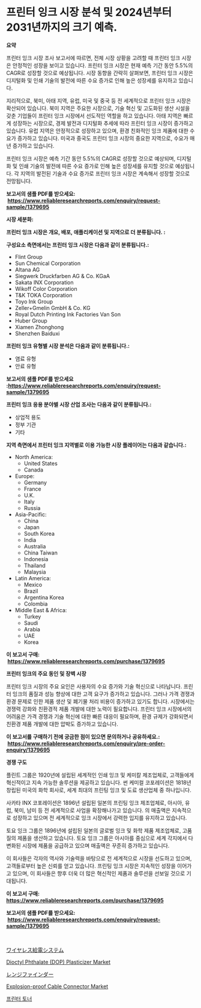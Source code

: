<p><h1>프린터 잉크 시장 분석 및 2024년부터 2031년까지의 크기 예측.</h1></p><p><strong>요약</strong></p>
<p><p>프린터 잉크 시장 조사 보고서에 따르면, 전체 시장 상황을 고려할 때 프린터 잉크 시장은 안정적인 성장을 보이고 있습니다. 프린터 잉크 시장은 현재 예측 기간 동안 5.5%의 CAGR로 성장할 것으로 예상됩니다. 시장 동향을 간략히 살펴보면, 프린터 잉크 시장은 디지털화 및 인쇄 기술의 발전에 따른 수요 증가로 인해 높은 성장세를 유지하고 있습니다.</p><p>지리적으로, 북미, 아태 지역, 유럽, 미국 및 중국 등 전 세계적으로 프린터 잉크 시장은 확산되어 있습니다. 북미 지역은 주요한 시장으로, 기술 혁신 및 고도화된 생산 시설을 갖춘 기업들이 프린터 잉크 시장에서 선도적인 역할을 하고 있습니다. 아태 지역은 빠르게 성장하는 시장으로, 경제 발전과 디지털화 추세에 따라 프린터 잉크 시장이 증가하고 있습니다. 유럽 지역은 안정적으로 성장하고 있으며, 환경 친화적인 잉크 제품에 대한 수요가 증가하고 있습니다. 미국과 중국도 프린터 잉크 시장의 중요한 지역으로, 수요가 매년 증가하고 있습니다.</p><p>프린터 잉크 시장은 예측 기간 동안 5.5%의 CAGR로 성장할 것으로 예상되며, 디지털화 및 인쇄 기술의 발전에 따른 수요 증가로 인해 높은 성장세를 유지할 것으로 예상됩니다. 각 지역의 발전된 기술과 수요 증가로 프린터 잉크 시장은 계속해서 성장할 것으로 전망됩니다.</p></p>
<p><strong>보고서의 샘플 PDF를 받으세요: &nbsp;<a href="https://www.reliableresearchreports.com/enquiry/request-sample/1379695">https://www.reliableresearchreports.com/enquiry/request-sample/1379695</a></strong></p>
<p><strong>시장 세분화:</strong></p>
<p><strong> 프린터 잉크 시장은 개요, 배포, 애플리케이션 및 지역으로 더 분류됩니다. :</strong></p>
<p><strong>구성요소 측면에서는 프린터 잉크 시장은 다음과 같이 분류됩니다.:</strong></p>
<p><ul><li>Flint Group</li><li>Sun Chemical Corporation</li><li>Altana AG</li><li>Siegwerk Druckfarben AG & Co. KGaA</li><li>Sakata INX Corporation</li><li>Wikoff Color Corporation</li><li>T&K TOKA Corporation</li><li>Toyo Ink Group</li><li>Zeller+Gmelin GmbH & Co. KG</li><li>Royal Dutch Printing Ink Factories Van Son</li><li>Huber Group</li><li>Xiamen Zhonghong</li><li>Shenzhen Baiduxi</li></ul></p>
<p><strong> 프린터 잉크 유형별 시장 분석은 다음과 같이 분류됩니다.:</strong></p>
<p><ul><li>염료 유형</li><li>안료 유형</li></ul></p>
<p><strong>보고서의 샘플 PDF를 받으세요 :<a href="https://www.reliableresearchreports.com/enquiry/request-sample/1379695">https://www.reliableresearchreports.com/enquiry/request-sample/1379695</a></strong></p>
<p><strong> 프린터 잉크 응용 분야별 시장 산업 조사는 다음과 같이 분류됩니다.:</strong></p>
<p><ul><li>상업적 용도</li><li>정부 기관</li><li>기타</li></ul></p>
<p><strong>지역 측면에서 프린터 잉크 지역별로 이용 가능한 시장 플레이어는 다음과 같습니다.:</strong></p>
<p><ul>
    <li>
        North America:
        <ul>
            <li>United States</li>
            <li>Canada</li>
        </ul>
    </li>
    <li>
        Europe:
        <ul>
            <li>Germany</li>
            <li>France</li>
            <li>U.K.</li>
            <li>Italy</li>
            <li>Russia</li>
        </ul>
    </li>
    <li>
        Asia-Pacific:
        <ul>
            <li>China</li>
            <li>Japan</li>
            <li>South Korea</li>
            <li>India</li>
            <li>Australia</li>
            <li>China Taiwan</li>
            <li>Indonesia</li>
            <li>Thailand</li>
            <li>Malaysia</li>
        </ul>
    </li>
    <li>
        Latin America:
        <ul>
            <li>Mexico</li>
            <li>Brazil</li>
            <li>Argentina Korea</li>
            <li>Colombia</li>
        </ul>
    </li>
    <li>
        Middle East & Africa:
        <ul>
            <li>Turkey</li>
            <li>Saudi</li>
            <li>Arabia</li>
            <li>UAE</li>
            <li>Korea</li>
        </ul>
    </li>
    </ul></p>
<p><strong>이 보고서 구매: &nbsp;<a href="https://www.reliableresearchreports.com/purchase/1379695">https://www.reliableresearchreports.com/purchase/1379695</a></strong></p>
<p><strong>프린터 잉크의 주요 동인 및 장벽 시장</strong></p>
<p><p>프린터 잉크 시장의 주요 요인은 사용자의 수요 증가와 기술 혁신으로 나타납니다. 프린터 잉크의 품질과 성능 향상에 대한 고객 요구가 증가하고 있습니다. 그러나 가격 경쟁과 환경 문제로 인한 제품 생산 및 폐기물 처리 비용이 증가하고 있기도 합니다. 시장에서는 경쟁력 강화와 친환경적 제품 개발에 대한 노력이 필요합니다. 프린터 잉크 시장에서의 어려움은 가격 경쟁과 기술 혁신에 대한 빠른 대응이 필요하며, 환경 규제가 강화되면서 친환경 제품 개발에 대한 압박도 증가하고 있습니다.</p></p>
<p><strong>이 보고서를 구매하기 전에 궁금한 점이 있으면 문의하거나 공유하세요.: &nbsp;<a href="https://www.reliableresearchreports.com/enquiry/pre-order-enquiry/1379695">https://www.reliableresearchreports.com/enquiry/pre-order-enquiry/1379695</a></strong></p>
<p><strong>경쟁 구도</strong></p>
<p><p>플린트 그룹은 1920년에 설립된 세계적인 인쇄 잉크 및 케미칼 제조업체로, 고객들에게 혁신적이고 지속 가능한 솔루션을 제공하고 있습니다. 썬 케미컬 코포레이션은 1818년 창립된 미국의 화학 회사로, 세계 최대의 프린팅 잉크 및 도료 생산업체 중 하나입니다.</p><p>사카타 INX 코포레이션은 1896년 설립된 일본의 프린팅 잉크 제조업체로, 아시아, 유럽, 북미, 남미 등 전 세계적으로 사업을 확장해나가고 있습니다. 의 매출액은 지속적으로 성장하고 있으며 전 세계적으로 잉크 시장에서 강력한 입지를 유지하고 있습니다.</p><p>토요 잉크 그룹은 1896년에 설립된 일본의 글로벌 잉크 및 화학 제품 제조업체로, 고품질의 제품을 생산하고 있습니다. 토요 잉크 그룹은 아시아를 중심으로 세계 각지에서 다변화된 시장에 제품을 공급하고 있으며 매출액은 꾸준히 증가하고 있습니다.</p><p>이 회사들은 각자의 역사와 기술력을 바탕으로 전 세계적으로 시장을 선도하고 있으며, 고객들로부터 높은 신뢰를 얻고 있습니다. 프린팅 잉크 시장은 지속적인 성장을 이어가고 있으며, 이 회사들은 향후 더욱 더 많은 혁신적인 제품과 솔루션을 선보일 것으로 기대됩니다.</p></p>
<p><strong>이 보고서 구매: &nbsp; <a href="https://www.reliableresearchreports.com/purchase/1379695">https://www.reliableresearchreports.com/purchase/1379695</a></strong></p>
<p><strong>보고서의 샘플 PDF를 받으세요: &nbsp;<a href="https://www.reliableresearchreports.com/enquiry/request-sample/1379695">https://www.reliableresearchreports.com/enquiry/request-sample/1379695</a></strong><strong></strong></p>
<p>&nbsp;</p>
<p><p><a href="https://github.com/dzy793153605/Market-Research-Report-List-1/blob/main/8878413186800.md">ワイヤレス給電システム</a></p><p><a href="https://issuu.com/reportprime-2/docs/dioctyl-phthalate-dop-plasticizer-market-size-2030">Dioctyl Phthalate (DOP) Plasticizer Market</a></p><p><a href="https://github.com/oafhukehf4709715/Market-Research-Report-List-1/blob/main/4027039186799.md">レンジファインダー</a></p><p><a href="https://noble-drawer-34c.notion.site/Global-Explosion-proof-Cable-Connector-Market-Size-and-Market-Trends-Insights-and-Projections-from--d3322e5a7f474c389550a81f91457b1d">Explosion-proof Cable Connector Market</a></p><p><a href="https://github.com/vseigx30c9a1j/Market-Research-Report-List-1/blob/main/6146257186765.md">프린터 토너</a></p></p>